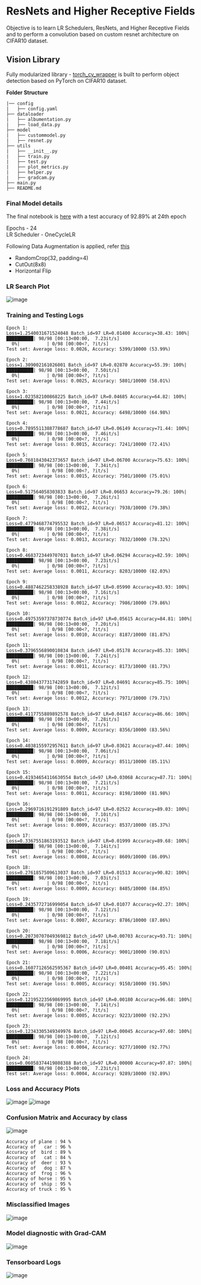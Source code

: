 # ResNets and Higher Receptive Fields

Objective is to learn LR Schedulers, ResNets, and Higher Receptive Fields and to perform a convolution based on custom resnet architecture on CIFAR10 dataset. 


## Vision Library
Fully modularized library - [torch_cv_wrapper](https://github.com/gkdivya/torch_cv_wrapper) is built to perform object detection based on PyTorch on CIFAR10 dataset.

**Folder Structure**

    |── config
    |   ├── config.yaml    
    ├── dataloader  
    |   ├── albumentation.py 
    |   ├── load_data.py
    ├── model  
    |   ├── custommodel.py 
    |   ├── resnet.py
    ├── utils  
    |   ├── __init__.py 
    |   ├── train.py 
    |   ├── test.py 
    |   ├── plot_metrics.py 
    |   ├── helper.py 
    |   ├── gradcam.py 
    ├── main.py     
    ├── README.md  

### Final Model details

The final notebook is [here](https://github.com/gkdivya/EVA/blob/main/9_ResNetsandHigherReceptiveFields/CIFAR10_Image_Classification_CustomResnet.ipynb) with a test accuracy of 92.89% at 24th epoch

Epochs - 24 <br>
LR Scheduler - OneCycleLR

Following Data Augmentation is applied, refer [this](https://github.com/gkdivya/torch_cv_wrapper/blob/main/dataloader/albumentation.py) 
- RandomCrop(32, padding=4)
- CutOut(8x8)
- Horizontal Flip

### LR Search Plot

![image](https://user-images.githubusercontent.com/42609155/125091377-f8255800-e0ed-11eb-8ca3-dd72e999ed12.png)


### Training and Testing Logs

    Epoch 1:
    Loss=1.2540031671524048 Batch_id=97 LR=0.01400 Accuracy=38.43: 100%|██████████| 98/98 [00:13<00:00,  7.23it/s]
      0%|          | 0/98 [00:00<?, ?it/s]
    Test set: Average loss: 0.0026, Accuracy: 5399/10000 (53.99%)

    Epoch 2:
    Loss=1.309002161026001 Batch_id=97 LR=0.02870 Accuracy=55.39: 100%|██████████| 98/98 [00:13<00:00,  7.50it/s]
      0%|          | 0/98 [00:00<?, ?it/s]
    Test set: Average loss: 0.0025, Accuracy: 5801/10000 (58.01%)

    Epoch 3:
    Loss=1.023582100868225 Batch_id=97 LR=0.04685 Accuracy=64.82: 100%|██████████| 98/98 [00:13<00:00,  7.44it/s]
      0%|          | 0/98 [00:00<?, ?it/s]
    Test set: Average loss: 0.0021, Accuracy: 6498/10000 (64.98%)

    Epoch 4:
    Loss=0.7895511388778687 Batch_id=97 LR=0.06149 Accuracy=71.44: 100%|██████████| 98/98 [00:13<00:00,  7.46it/s]
      0%|          | 0/98 [00:00<?, ?it/s]
    Test set: Average loss: 0.0015, Accuracy: 7241/10000 (72.41%)

    Epoch 5:
    Loss=0.7681843042373657 Batch_id=97 LR=0.06700 Accuracy=75.63: 100%|██████████| 98/98 [00:13<00:00,  7.34it/s]
      0%|          | 0/98 [00:00<?, ?it/s]
    Test set: Average loss: 0.0015, Accuracy: 7501/10000 (75.01%)

    Epoch 6:
    Loss=0.517564058303833 Batch_id=97 LR=0.06653 Accuracy=79.26: 100%|██████████| 98/98 [00:13<00:00,  7.26it/s]
      0%|          | 0/98 [00:00<?, ?it/s]
    Test set: Average loss: 0.0012, Accuracy: 7938/10000 (79.38%)

    Epoch 7:
    Loss=0.4779468774795532 Batch_id=97 LR=0.06517 Accuracy=81.12: 100%|██████████| 98/98 [00:13<00:00,  7.38it/s]
      0%|          | 0/98 [00:00<?, ?it/s]
    Test set: Average loss: 0.0013, Accuracy: 7832/10000 (78.32%)

    Epoch 8:
    Loss=0.4683723449707031 Batch_id=97 LR=0.06294 Accuracy=82.59: 100%|██████████| 98/98 [00:13<00:00,  7.23it/s]
      0%|          | 0/98 [00:00<?, ?it/s]
    Test set: Average loss: 0.0011, Accuracy: 8203/10000 (82.03%)

    Epoch 9:
    Loss=0.4887462258338928 Batch_id=97 LR=0.05990 Accuracy=83.93: 100%|██████████| 98/98 [00:13<00:00,  7.16it/s]
      0%|          | 0/98 [00:00<?, ?it/s]
    Test set: Average loss: 0.0012, Accuracy: 7986/10000 (79.86%)

    Epoch 10:
    Loss=0.49753597378730774 Batch_id=97 LR=0.05615 Accuracy=84.81: 100%|██████████| 98/98 [00:13<00:00,  7.20it/s]
      0%|          | 0/98 [00:00<?, ?it/s]
    Test set: Average loss: 0.0010, Accuracy: 8187/10000 (81.87%)

    Epoch 11:
    Loss=0.3796556890010834 Batch_id=97 LR=0.05178 Accuracy=85.33: 100%|██████████| 98/98 [00:13<00:00,  7.24it/s]
      0%|          | 0/98 [00:00<?, ?it/s]
    Test set: Average loss: 0.0011, Accuracy: 8173/10000 (81.73%)

    Epoch 12:
    Loss=0.4380437731742859 Batch_id=97 LR=0.04691 Accuracy=85.75: 100%|██████████| 98/98 [00:13<00:00,  7.12it/s]
      0%|          | 0/98 [00:00<?, ?it/s]
    Test set: Average loss: 0.0012, Accuracy: 7971/10000 (79.71%)

    Epoch 13:
    Loss=0.4117755889892578 Batch_id=97 LR=0.04167 Accuracy=86.66: 100%|██████████| 98/98 [00:13<00:00,  7.28it/s]
      0%|          | 0/98 [00:00<?, ?it/s]
    Test set: Average loss: 0.0009, Accuracy: 8356/10000 (83.56%)

    Epoch 14:
    Loss=0.4038155972957611 Batch_id=97 LR=0.03621 Accuracy=87.44: 100%|██████████| 98/98 [00:13<00:00,  7.06it/s]
      0%|          | 0/98 [00:00<?, ?it/s]
    Test set: Average loss: 0.0009, Accuracy: 8511/10000 (85.11%)

    Epoch 15:
    Loss=0.41934654116630554 Batch_id=97 LR=0.03068 Accuracy=87.71: 100%|██████████| 98/98 [00:13<00:00,  7.21it/s]
      0%|          | 0/98 [00:00<?, ?it/s]
    Test set: Average loss: 0.0011, Accuracy: 8198/10000 (81.98%)

    Epoch 16:
    Loss=0.2969716191291809 Batch_id=97 LR=0.02522 Accuracy=89.03: 100%|██████████| 98/98 [00:13<00:00,  7.10it/s]
      0%|          | 0/98 [00:00<?, ?it/s]
    Test set: Average loss: 0.0009, Accuracy: 8537/10000 (85.37%)

    Epoch 17:
    Loss=0.3367551863193512 Batch_id=97 LR=0.01999 Accuracy=89.68: 100%|██████████| 98/98 [00:13<00:00,  7.14it/s]
      0%|          | 0/98 [00:00<?, ?it/s]
    Test set: Average loss: 0.0008, Accuracy: 8609/10000 (86.09%)

    Epoch 18:
    Loss=0.2761857509613037 Batch_id=97 LR=0.01513 Accuracy=90.82: 100%|██████████| 98/98 [00:13<00:00,  7.03it/s]
      0%|          | 0/98 [00:00<?, ?it/s]
    Test set: Average loss: 0.0009, Accuracy: 8485/10000 (84.85%)

    Epoch 19:
    Loss=0.2435772716999054 Batch_id=97 LR=0.01077 Accuracy=92.27: 100%|██████████| 98/98 [00:13<00:00,  7.12it/s]
      0%|          | 0/98 [00:00<?, ?it/s]
    Test set: Average loss: 0.0007, Accuracy: 8786/10000 (87.86%)

    Epoch 20:
    Loss=0.20730707049369812 Batch_id=97 LR=0.00703 Accuracy=93.71: 100%|██████████| 98/98 [00:13<00:00,  7.18it/s]
      0%|          | 0/98 [00:00<?, ?it/s]
    Test set: Average loss: 0.0006, Accuracy: 9001/10000 (90.01%)

    Epoch 21:
    Loss=0.16077126562595367 Batch_id=97 LR=0.00401 Accuracy=95.45: 100%|██████████| 98/98 [00:13<00:00,  7.22it/s]
      0%|          | 0/98 [00:00<?, ?it/s]
    Test set: Average loss: 0.0005, Accuracy: 9150/10000 (91.50%)

    Epoch 22:
    Loss=0.12195223569869995 Batch_id=97 LR=0.00180 Accuracy=96.68: 100%|██████████| 98/98 [00:13<00:00,  7.14it/s]
      0%|          | 0/98 [00:00<?, ?it/s]
    Test set: Average loss: 0.0005, Accuracy: 9223/10000 (92.23%)

    Epoch 23:
    Loss=0.12343305349349976 Batch_id=97 LR=0.00045 Accuracy=97.60: 100%|██████████| 98/98 [00:13<00:00,  7.12it/s]
      0%|          | 0/98 [00:00<?, ?it/s]
    Test set: Average loss: 0.0004, Accuracy: 9277/10000 (92.77%)

    Epoch 24:
    Loss=0.06058374419808388 Batch_id=97 LR=0.00000 Accuracy=97.87: 100%|██████████| 98/98 [00:13<00:00,  7.23it/s]
    Test set: Average loss: 0.0004, Accuracy: 9289/10000 (92.89%)

### Loss and Accuracy Plots

![image](https://user-images.githubusercontent.com/42609155/125091643-3753a900-e0ee-11eb-9253-a8619b454999.png)
![image](https://user-images.githubusercontent.com/42609155/125091723-4b97a600-e0ee-11eb-9cff-ac2831f55287.png)


### Confusion Matrix and Accuracy by class


![image](https://user-images.githubusercontent.com/42609155/125091862-6a963800-e0ee-11eb-810d-fd223602bca8.png)

    Accuracy of plane : 94 %
    Accuracy of   car : 96 %
    Accuracy of  bird : 89 %
    Accuracy of   cat : 84 %
    Accuracy of  deer : 93 %
    Accuracy of   dog : 87 %
    Accuracy of  frog : 96 %
    Accuracy of horse : 95 %
    Accuracy of  ship : 95 %
    Accuracy of truck : 95 %


### Misclassified Images

![image](https://user-images.githubusercontent.com/42609155/125092172-afba6a00-e0ee-11eb-95ad-ff0ac37f3b14.png)


### Model diagnostic with Grad-CAM

![image](https://user-images.githubusercontent.com/42609155/125092114-9dd8c700-e0ee-11eb-936f-160abc57fa8a.png)


### Tensorboard Logs

![image](https://user-images.githubusercontent.com/42609155/125092308-d5477380-e0ee-11eb-863d-271eb958a6e4.png)





